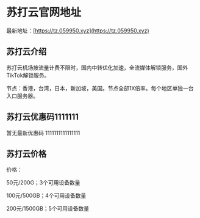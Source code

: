 # 苏打云官网地址

最新地址：[https://tz.059950.xyz](https://tz.059950.xyz)

## 苏打云介绍

苏打云机场按流量计费不限时，国内中转优化加速，全流媒体解锁服务，国外TikTok解锁服务。

节点：香港，台湾，日本，新加坡，美国。节点全部1X倍率。每个地区单独一台入口服务器。

## 苏打云优惠码1111111

暂无最新优惠码
1111111111111111
## 苏打云价格

价格：

50元/200G；3个可用设备数量

100元/500GB；4个可用设备数量

200元/1500GB；5个可用设备数量



